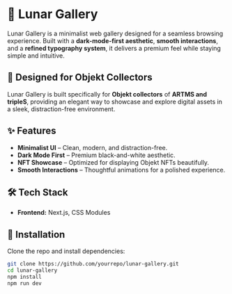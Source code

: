 # 🌙 Lunar Gallery  

Lunar Gallery is a minimalist web gallery designed for a seamless browsing experience. Built with a **dark-mode-first aesthetic**, **smooth interactions**, and a **refined typography system**, it delivers a premium feel while staying simple and intuitive.  

## 🎨 Designed for Objekt Collectors  

Lunar Gallery is built specifically for **Objekt collectors** of **ARTMS and tripleS**, providing an elegant way to showcase and explore digital assets in a sleek, distraction-free environment.  

## ✨ Features  

- **Minimalist UI** – Clean, modern, and distraction-free.  
- **Dark Mode First** – Premium black-and-white aesthetic.  
- **NFT Showcase** – Optimized for displaying Objekt NFTs beautifully.  
- **Smooth Interactions** – Thoughtful animations for a polished experience.  

## 🛠 Tech Stack  

- **Frontend:** Next.js, CSS Modules  

## 🚀 Installation  

Clone the repo and install dependencies:  

```bash
git clone https://github.com/yourrepo/lunar-gallery.git
cd lunar-gallery
npm install
npm run dev
